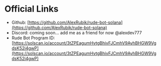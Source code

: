 # Official Links

* Github: [https://github.com/AlexRubik/rude-bot-solana](https://github.com/AlexRubik/rude-bot-solana)
* Discord: coming soon... add me as a friend for now @alexdev777&#x20;
* Rude Bot Program ID: [https://solscan.io/account/3tZPEagumHvtgBhivFJCmhV9AyhBHGW9VgdsK52i4gwP](https://solscan.io/account/3tZPEagumHvtgBhivFJCmhV9AyhBHGW9VgdsK52i4gwP)
